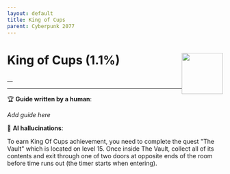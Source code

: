 ```yaml
---
layout: default
title: King of Cups
parent: Cyberpunk 2077
---
```


# King of Cups (1.1%) <img style="float: right;" src="https://cdn.cloudflare.steamstatic.com/steamcommunity/public/images/apps/1091500/51413a8a5e4f2e9de1c2d76b87d5c7980c9f7344.jpg" width="96" height="96">

__

***

:trophy: **Guide written by a human**:

_Add guide here_

:robot: **AI hallucinations**:

To earn King Of Cups achievement, you need to complete the quest "The Vault" which is located on level 15. Once inside The Vault, collect all of its contents and exit through one of two doors at opposite ends of the room before time runs out (the timer starts when entering).

